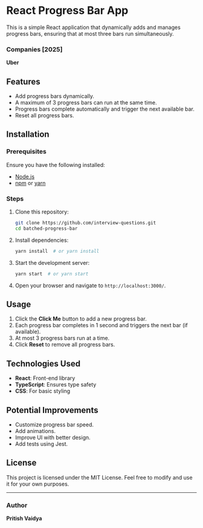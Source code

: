 # React Progress Bar App

This is a simple React application that dynamically adds and manages progress bars, ensuring that at most three bars run
simultaneously.

### Companies [2025]

**Uber**

## Features

- Add progress bars dynamically.
- A maximum of 3 progress bars can run at the same time.
- Progress bars complete automatically and trigger the next available bar.
- Reset all progress bars.

## Installation

### Prerequisites

Ensure you have the following installed:

- [Node.js](https://nodejs.org/)
- [npm](https://www.npmjs.com/) or [yarn](https://yarnpkg.com/)

### Steps

1. Clone this repository:
   ```sh
   git clone https://github.com/interview-questions.git
   cd batched-progress-bar
   ```
2. Install dependencies:
   ```sh
   yarn install  # or yarn install
   ```
3. Start the development server:
   ```sh
   yarn start  # or yarn start
   ```
4. Open your browser and navigate to `http://localhost:3000/`.

## Usage

1. Click the **Click Me** button to add a new progress bar.
2. Each progress bar completes in 1 second and triggers the next bar (if available).
3. At most 3 progress bars run at a time.
4. Click **Reset** to remove all progress bars.

## Technologies Used

- **React**: Front-end library
- **TypeScript**: Ensures type safety
- **CSS**: For basic styling

## Potential Improvements

- Customize progress bar speed.
- Add animations.
- Improve UI with better design.
- Add tests using Jest.

## License

This project is licensed under the MIT License. Feel free to modify and use it for your own purposes.

---

### Author

**Pritish Vaidya**
